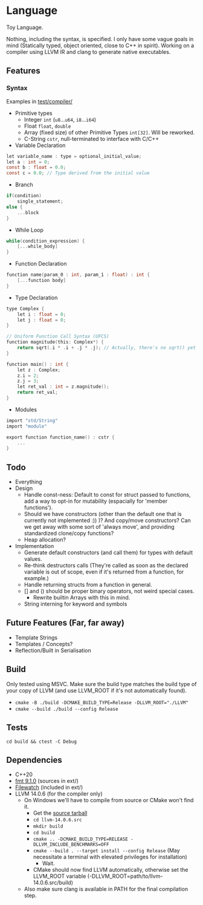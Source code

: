 # Language

Toy Language.

Nothing, including the syntax, is specified. I only have some vague goals in mind (Statically typed, object oriented, close to C++ in spirit).
Working on a compiler using LLVM IR and clang to generate native executables.

## Features

### Syntax
  Examples in [test/compiler/](test/compiler/)

  - Primitive types
    - Integer `int` (`u8`...`u64`, `i8`...`i64`)
    - Float `float`, `double`
    - Array (fixed size) of other Primitive Types `int[32]`. Will be reworked.
    - C-String `cstr`, null-terminated to interface with C/C++
  - Variable Declaration
```c
let variable_name : type = optional_initial_value;
let a : int = 0;
const b : float = 0.0;
const c = 0.0; // Type derived from the initial value
```
  - Branch
```c
if(condition)
	single_statement;
else {
	...block
}
```
  - While Loop
```c
while(condition_expression) {
	[...while_body]
}
```
  - Function Declaration
```c
function name(param_0 : int, param_1 : float) : int {
	[...function body]
}
```
  - Type Declaration
```c
type Complex {
	let i : float = 0;
	let j : float = 0;
}

// Uniform Function Call Syntax (UFCS)
function magnitude(this: Complex*) {
	return sqrt(.i * .i + .j * .j); // Actually, there's no sqrt() yet
}

function main() : int {
	let z : Complex;
	z.i = 2;
	z.j = 3;
	let ret_val : int = z.magnitude();
	return ret_val;
}
```
  - Modules
```c
import "std/String"
import "module"

export function function_name() : cstr {
	...
}
```

## Todo
 - Everything
 - Design
   - Handle const-ness: Default to const for struct passed to functions, add a way to opt-in for mutability (espacially for 'member functions').
   - Should we have constructors (other than the default one that is currently not implemented :)) )? And copy/move constructors? Can we get away with some sort of 'always move', and providing standardized clone/copy functions?
   - Heap allocation?
 - Implementation
   - Generate default constructors (and call them) for types with default values.
   - Re-think destructors calls (They're called as soon as the declared variable is out of scope, even if it's returned from a function, for example.)
   - Handle returning structs from a function in general.
   - [] and () should be proper binary operators, not weird special cases.
     - Rewrite builtin Arrays with this in mind.
   - String interning for keyword and symbols

## Future Features (Far, far away)
 - Template Strings
 - Templates / Concepts?
 - Reflection/Built in Serialisation

## Build

Only tested using MSVC. Make sure the build type matches the build type of your copy of LLVM (and use LLVM_ROOT if it's not automatically found).
 - `cmake -B ./build -DCMAKE_BUILD_TYPE=Release -DLLVM_ROOT="./LLVM"`
 - `cmake --build ./build --config Release`

## Tests

`cd build && ctest -C Debug`

## Dependencies
 - C++20
 - [fmt 9.1.0](https://fmt.dev/9.1.0/) (sources in ext/)
 - [Filewatch](https://github.com/ThomasMonkman/filewatch) (included in ext/)
 - LLVM 14.0.6 (for the compiler only)
   - On Windows we'll have to compile from source or CMake won't find it.
	   - Get the [source tarball](https://github.com/llvm/llvm-project/releases/download/llvmorg-14.0.6/llvm-14.0.6.src.tar.xz)
	   - `cd llvm-14.0.6.src`
	   - `mkdir build`
	   - `cd build`
	   - `cmake .. -DCMAKE_BUILD_TYPE=RELEASE -DLLVM_INCLUDE_BENCHMARKS=OFF`
	   - `cmake --build . --target install --config Release` (May necessitate a terminal with elevated privileges for installation)
		 - Wait.
	   - CMake should now find LLVM automatically, otherwise set the LLVM_ROOT variable (-DLLVM_ROOT=path/to/llvm-14.0.6.src/build)
   - Also make sure clang is available in PATH for the final compilation step.
